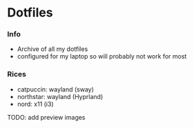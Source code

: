 # Dotfiles

### Info
- Archive of all my dotfiles
- configured for my laptop so will probably not work for most

### Rices

- catpuccin: wayland (sway)
- northstar: wayland (Hyprland)
- nord: x11 (i3)


TODO: add preview images